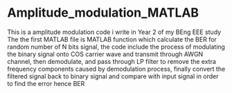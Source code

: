 # Amplitude_modulation_MATLAB
This is a amplitude modulation code i write in Year 2 of my BEng EEE study 
The the first MATLAB file is MATLAB function which calculate the BER for random number of N bits signal, the code include the process of modulating the binary signal onto COS carrier wave and transmit through AWGN channel, then demodulate, and pass through LP filter to remove the extra frequency components caused by demodulation process, finally convert the filtered signal back to binary signal and compare with input signal in order to find the error hence BER 
